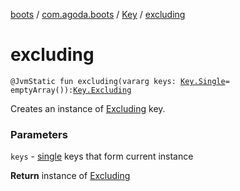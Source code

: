 [boots](../../index.md) / [com.agoda.boots](../index.md) / [Key](index.md) / [excluding](./excluding.md)

# excluding

`@JvmStatic fun excluding(vararg keys: `[`Key.Single`](-single/index.md)` = emptyArray()): `[`Key.Excluding`](-excluding/index.md)

Creates an instance of [Excluding](-excluding/index.md) key.

### Parameters

`keys` - [single](-single/index.md) keys that form current instance

**Return**
instance of [Excluding](-excluding/index.md)

